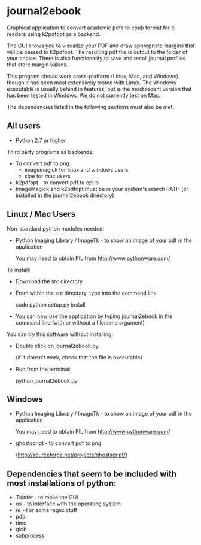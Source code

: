 journal2ebook
=============

Graphical application to convert academic pdfs to epub format for
e-readers using k2pdfopt as a backend.

The GUI allows you to visualize your PDF and draw appropriate margins
that will be passed to k2pdfopt. The resulting pdf file is output to
the folder of your choice. There is also functionality to save and
recall journal profiles that store margin values.

This program should work cross-platform (Linux, Mac, and Windows) though it has been most extensively tested with Linux. The Windows executable is usually behind in features, but is the most recent version that has been tested in Windows. We do not currently test on Mac.

The dependencies listed in the following sections must also be met.

All users
---------
* Python 2.7 or higher

Third party programs as backends:

* To convert pdf to png:
  * imagemagick for linux and windows users
  * sipe for mac users
* k2pdfopt - to convert pdf to epub
* ImageMagick and k2pdfopt must be in your system's search PATH (or installed in the journal2ebook directory)


Linux / Mac Users
-----------------
Non-standard python modules needed:

* Python Imaging Library / ImageTk - to show an image of your pdf in
the application

  You may need to obtain PIL from http://www.pythonware.com/

To install:

* Download the src directory

* From within the src directory, type into the command line

  sudo python setup.py install

* You can now use the application by typing journal2ebook in the command line (with or without a filename argument) 

You can try this software without installing:

* Double click on journal2ebook.py 

  (if it doesn't work, check that the file is executable)

* Run from the terminal: 

  python journal2ebook.py


Windows
-------
* Python Imaging Library / ImageTk - to show an image of your pdf in
the application

  You may need to obtain PIL from http://www.pythonware.com/

* ghostscript - to convert pdf to png

  (http://sourceforge.net/projects/ghostscript/)


Dependencies that seem to be included with most installations of python:
------------------------------------------------------------------------

* Tkinter - to make the GUI
* os - to interface with the operating system
* re - For some regex stuff
* pdb
* time
* glob
* subprocess
  
